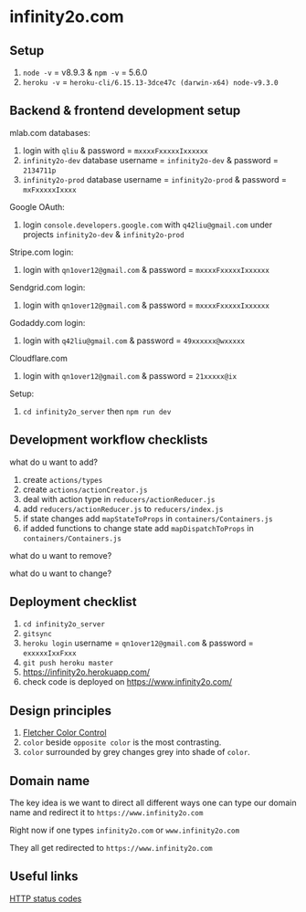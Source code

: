 # infinity2o.com

## Setup

1. `node -v` = v8.9.3 & `npm -v` = 5.6.0
2. `heroku -v` = `heroku-cli/6.15.13-3dce47c (darwin-x64) node-v9.3.0`

## Backend & frontend development setup

mlab.com databases:

1. login with `qliu` & password = `mxxxxFxxxxxIxxxxxx`
2. `infinity2o-dev` database username = `infinity2o-dev` & password = `2134711p`
3. `infinity2o-prod` database username = `infinity2o-prod` & password = `mxFxxxxxIxxxx`

Google OAuth:

1. login `console.developers.google.com` with `q42liu@gmail.com` under projects
   `infinity2o-dev` & `infinity2o-prod`

Stripe.com login:

1. login with `qn1over12@gmail.com` & password = `mxxxxFxxxxxIxxxxxx`

Sendgrid.com login:

1. login with `qn1over12@gmail.com` & password = `mxxxxFxxxxxIxxxxxx`

Godaddy.com login:

1. login with `q42liu@gmail.com` & password = `49xxxxxx@wxxxxx`

Cloudflare.com

1. login with `qn1over12@gmail.com` & password = `21xxxxx@ix`

Setup:

1. `cd infinity2o_server` then `npm run dev`

## Development workflow checklists

what do u want to add?

1. create `actions/types`
2. create `actions/actionCreator.js`
3. deal with action type in `reducers/actionReducer.js`
4. add `reducers/actionReducer.js` to `reducers/index.js`
5. if state changes add `mapStateToProps` in `containers/Containers.js`
6. if added functions to change state add `mapDispatchToProps` in `containers/Containers.js`

what do u want to remove?

what do u want to change?

## Deployment checklist

1. `cd infinity2o_server`
2. `gitsync`
3. `heroku login` username = `qn1over12@gmail.com` & password = `exxxxxIxxFxxx`
4. `git push heroku master`
5. https://infinity2o.herokuapp.com/
6. check code is deployed on https://www.infinity2o.com/

## Design principles

1. [Fletcher Color Control](http://www.barnstonestudios.com/content/COLOUR-CONTROL-by-Frank-Morley-Fletcher.pdf)
2. `color` beside `opposite color` is the most contrasting.
3. `color` surrounded by grey changes grey into shade of `color`.

## Domain name

The key idea is we want to direct all different ways one can type our
domain name and redirect it to `https://www.infinity2o.com`

Right now if one types `infinity2o.com` or `www.infinity2o.com`

They all get redirected to `https://www.infinity2o.com`

## Useful links

[HTTP status codes](https://www.w3.org/Protocols/rfc2616/rfc2616-sec10.html)
